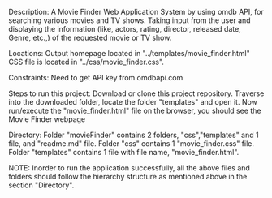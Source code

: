 Description: A Movie Finder Web Application System by using omdb API, for searching various movies and TV shows. Taking input from the user and displaying the information (like, actors, rating, director, released date, Genre, etc.,) of the requested movie or TV show.

Locations: Output homepage located in "../templates/movie_finder.html" CSS file is located in "../css/movie_finder.css".

Constraints: Need to get API key from omdbapi.com

Steps to run this project: Download or clone this project repository. Traverse into the downloaded folder, locate the folder "templates" and open it. Now run/execute the "movie_finder.html" file on the browser, you should see the Movie Finder webpage

Directory: Folder "movieFinder" contains 2 folders, "css","templates" and 1 file, and "readme.md" file. Folder "css" contains 1 "movie_finder.css" file. Folder "templates" contains 1 file with file name, "movie_finder.html".

NOTE: Inorder to run the application successfully, all the above files and folders should follow the hierarchy structure as mentioned above in the section "Directory".